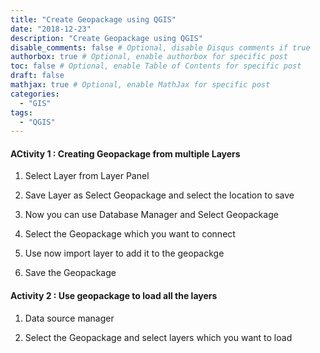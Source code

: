 ```yaml
---
title: "Create Geopackage using QGIS"
date: "2018-12-23"
description: "Create Geopackage using QGIS"
disable_comments: false # Optional, disable Disqus comments if true
authorbox: true # Optional, enable authorbox for specific post
toc: false # Optional, enable Table of Contents for specific post
draft: false
mathjax: true # Optional, enable MathJax for specific post
categories:
  - "GIS"
tags:
  - "QGIS"
---
```


#### ACtivity 1 : Creating Geopackage from multiple Layers

1. Select Layer from Layer Panel

2. Save Layer as Select Geopackage and select the location to save

3. Now you can use Database Manager and Select Geopackage

4. Select the Geopackage which you want to connect

5. Use now import layer to add it to the geopackge

6. Save the Geopackage

#### Activity 2 : Use geopackage to load all the layers

1. Data source manager

2. Select the Geopackage and select layers which you want to load
